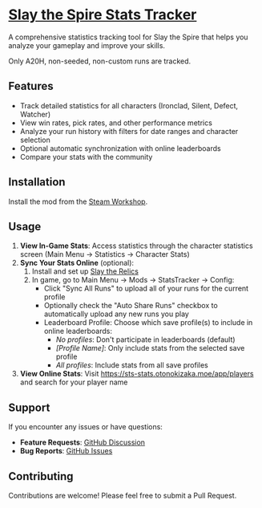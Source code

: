 # [Slay the Spire Stats Tracker](https://github.com/MaT1g3R/sts-stat-tracker)

A comprehensive statistics tracking tool for Slay the Spire that helps you analyze your gameplay
and improve your skills.

Only A20H, non-seeded, non-custom runs are tracked.

## Features

- Track detailed statistics for all characters (Ironclad, Silent, Defect, Watcher)
- View win rates, pick rates, and other performance metrics
- Analyze your run history with filters for date ranges and character selection
- Optional automatic synchronization with online leaderboards
- Compare your stats with the community

## Installation

Install the mod from
the [Steam Workshop](https://steamcommunity.com/sharedfiles/filedetails/?id=3177081814).

## Usage

1. **View In-Game Stats**: Access statistics through the character statistics screen (Main Menu →
   Statistics → Character Stats)
2. **Sync Your Stats Online** (optional):
    1. Install and set
       up [Slay the Relics](https://steamcommunity.com/sharedfiles/filedetails/?id=3048891690)
    2. In game, go to Main Menu → Mods → StatsTracker → Config:
        - Click "Sync All Runs" to upload all of your runs for the current profile
        - Optionally check the "Auto Share Runs" checkbox to automatically upload any new runs you
          play
       - Leaderboard Profile: Choose which save profile(s) to include in online leaderboards:
           - *No profiles*: Don't participate in leaderboards (default)
           - *[Profile Name]*: Only include stats from the selected save profile
           - *All profiles*: Include stats from all save profiles
3. **View Online Stats**: Visit <https://sts-stats.otonokizaka.moe/app/players> and search for your
   player name

## Support

If you encounter any issues or have questions:

- **Feature Requests**: [GitHub Discussion](https://github.com/MaT1g3R/sts-stat-tracker/discussions)
- **Bug Reports**: [GitHub Issues](https://github.com/MaT1g3R/sts-stat-tracker/issues)

## Contributing

Contributions are welcome! Please feel free to submit a Pull Request.
